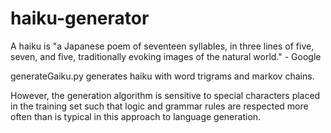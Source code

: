 # haiku-generator

A haiku is "a Japanese poem of seventeen syllables, in three lines of five, seven, and five, traditionally evoking images of the natural world." - Google

generateGaiku.py generates haiku with word trigrams and markov chains. 

However, the generation algorithm is sensitive to special characters placed in the training set such that logic and grammar rules are respected more often than is typical in this approach to language generation.

